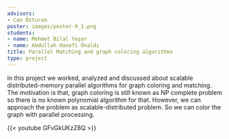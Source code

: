 ```yaml
---
advisors:
- Can Özturan
poster: images/poster-9_1.png
students:
- name: Mehmet Bilal Yaşar
- name: Abdullah Hanefi Önaldı
title: Parallel Matching and graph coloring algorithms
type: project
---
```


In this project we worked, analyzed and discussed about scalable distributed-memory parallel algorithms for graph coloring and matching. The motivation is that, graph coloring is still known as NP complete problem so there is no known polynomial algorithm for that. However, we can approach the problem as scalable-distributed problem. So we can color the graph with parallel processing.


{{< youtube GFvGkUKzZ8Q >}}